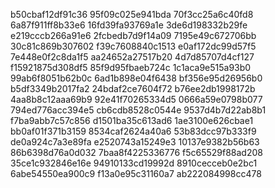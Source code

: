 b50cbaf12df91c36
95f09c025e941bda
70f3cc25a6c40fd8
6a87f911ff8b33e6
16fd39fa93769a1e
3de6d198332b29fe
e219cccb266a91e6
2fcbedb7d9f14a09
7195e49c672706bb
30c81c869b307602
f39c7608840c1513
e0af172dc99d57f5
7e448e0f2c8da1f5
aa24652a27517b20
4d7d85707d4cf127
f15921875d308df5
85f9d95fbaeb724c
1c1aca9e515a93b0
99ab6f8051b62b0c
6ad1b898e04f6438
bf356e95d26956b0
b5df3349b2017fa2
24bdaf2ce7604f72
b76ee2db1998172b
4aa8b8c12aaa69b9
92e41f70265334d5
0666a59e0798b077
794ed776acc394e5
cb6cdb8528c0544e
9537d4b7d22ab8b1
f7ba9abb7c57c856
d1501ba35c613ad6
1ae3100e626cbae1
bb0af01f371b3159
8534caf2624a40a6
53b83dcc97b333f9
de0a924c7a3e89fa
e2520743a15249e3
10137e9382b56b63
86b6398d76a0d032
7baa8f4225336776
f5c65529f88ad208
35ce1c932846e16e
94910133cd19992d
8910cecceb0e2bc1
6abe54550ea900c9
f13a0e95c31160a7
ab222084998cc478
